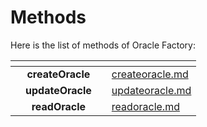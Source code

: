 # Methods

Here is the list of methods of Oracle Factory:

<table data-card-size="large" data-view="cards"><thead><tr><th align="center"></th><th align="center"></th><th></th><th data-hidden data-card-target data-type="content-ref"></th></tr></thead><tbody>
<tr><td align="center"></td><td align="center"><strong>createOracle</strong></td><td></td><td><a href="createoracle.md">createoracle.md</a></td></tr>
<tr><td align="center"></td><td align="center"><strong>updateOracle</strong></td><td></td><td><a href="updateoracle.md">updateoracle.md</a></td></tr>
<tr><td align="center"></td><td align="center"><strong>readOracle</strong></td><td></td><td><a href="readoracle.md">readoracle.md</a></td></tr>
</tbody></table>
